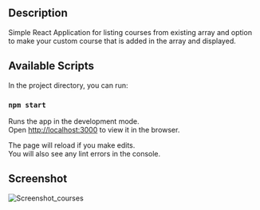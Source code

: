 ## Description

Simple React Application for listing courses from existing array and option to make your custom course that is added in the array and displayed.

## Available Scripts

In the project directory, you can run:

### `npm start`

Runs the app in the development mode.<br>
Open [http://localhost:3000](http://localhost:3000) to view it in the browser.

The page will reload if you make edits.<br>
You will also see any lint errors in the console.

## Screenshot
![Screenshot_courses](https://user-images.githubusercontent.com/45272390/69263935-99346780-0bc6-11ea-82f6-4d5dbb1c1dc6.jpg)
